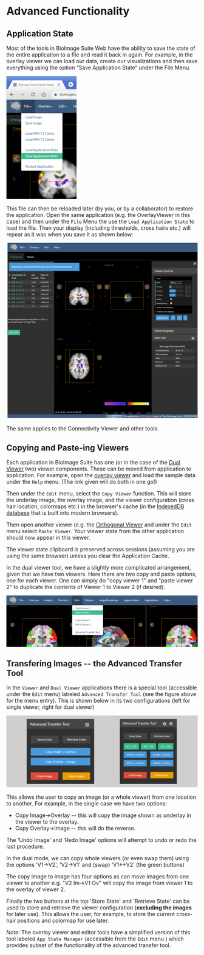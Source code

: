 # Advanced Functionality

## Application State

Most of the tools in BioImage Suite Web have the ability to save the state of the entire application to a file and read it back in again. For example, in the overlay viewer we can load our data, create our visualizations and then save everything using the option “Save Application State” under the File Menu.

![Save the Application State](../livefigures/step8_savestate.png)

This file can then be reloaded later (by you, or by a collaborator) to restore the application. Open the same application (e.g. the OverlayViewer in this case) and then under the `File` Menu the use the `Load Application State` to load the file. Then your display (including thresholds, cross hairs etc.) will repear as it was when you save it as shown below:

![Load the Application State](../livefigures/step9_loadstate.png)

The same applies to the Connectivity Viewer and other tools.

## Copying and Paste-ing Viewers

Each application in BioImage Suite has one (or in the case of the [Dual Viewer](../dualviewer.md) two) viewer components. These can be moved from application to application. For example, open the [overlay viewer](https://bioimagesuiteweb.github.io/webapp/overlayviewer.html?load=https://bioimagesuiteweb.github.io/webapp/images/viewer.biswebstate) and load the sample data under the `Help` menu. (The link given will do both in one go!)

Then under the `Edit` menu, select the `Copy Viewer` function. This will store the underlay image, the overlay image, and the viewer configuration (cross hair location, colormaps etc.) in the browser's cache (in the [IndexedDB database](https://developer.mozilla.org/en-US/docs/Web/API/IndexedDB_API) that is built into modern browsers).

Then open another viewer (e.g. the [Orthogonal Viewer](https://bioimagesuiteweb.github.io/webapp/viewer.html) and under the `Edit` menu select `Paste Viewer`. Your viewer state from the other application should now appear in this viewer.

The viewer state clipboard is preserved across sessions (assuming you are using the same browser) unless you clear the Application Cache.

In the dual viewer tool, we have a slightly more complicated arrangement, given that we have two viewers. Here there are two copy and paste options, one for each viewer. One can simply do "copy viewer 1" and "paste viewer 2" to duplicate the contents of Viewer 1 to Viewer 2 (if desired).

![DualPaste](figures/advanced2.png)

## Transfering Images -- the Advanced Transfer Tool

In the `Viewer` and `Dual Viewer` applications there is a special tool (accessible under the `Edit` menu) labeled `Advanced Transfer Tool` (see the figure above for the menu entry). This is shown below in its two configurations (left for single viewer, right for dual viewer)

![Advanced Transfer Tool](figures/advanced3.png)

This allows the user to copy an image (or a whole viewer) from one location to another. For example, in the single case we have two options:

* Copy Image->Overlay -- this will copy the image shown as underlay in the viewer to the overlay.
* Copy Overlay->Image -- this will do the reverse.

The 'Undo Image' and 'Redo Image' options will attempt to undo or redo the last procedure.

In the dual mode, we can copy whole viewers (or even swap them) using the options 'V1->V2', 'V2->V1' and (swap) 'V1<->V2' (the green buttons)

The copy image to image has four options as can move images from one viewer to another e.g. "V2 Im->V1 Ov" will copy the image from viewer 1 to the overlay of viewer 2.


Finally the two buttons at the top 'Store State' and 'Retrieve State' can be used to store and retrieve the viewer configuration (__excluding the images__ for later use). This allows the user, for example, to store the current cross-hair positions and colormap for use later. 

_Note:_ The overlay viewer and editor tools have a simplified version of this tool labeled `App State Manager` (accessible from the `Edit` menu ) which provides subset of the functionality of the advanced transfer tool.

